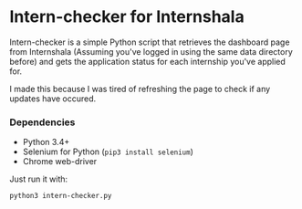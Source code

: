 
Intern-checker for Internshala
=============================

Intern-checker is a simple Python script that retrieves the dashboard page from Internshala (Assuming you've logged in using the same data directory before) and gets the application status for each internship you've applied for.

I made this because I was tired of refreshing the page to check if any updates have occured.

### Dependencies

 - Python 3.4+
 - Selenium for Python (`pip3 install selenium`)
 - Chrome web-driver

Just run it with:

    python3 intern-checker.py

